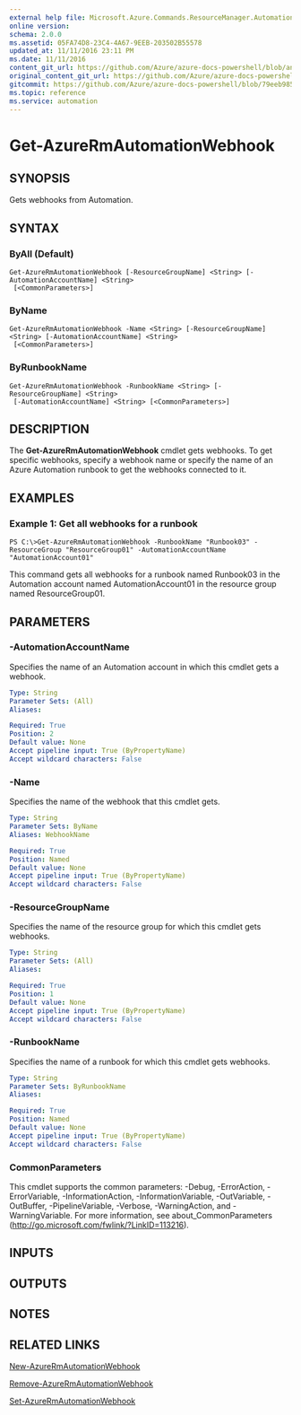 ```yaml
---
external help file: Microsoft.Azure.Commands.ResourceManager.Automation.dll-Help.xml
online version:
schema: 2.0.0
ms.assetid: 05FA74D8-23C4-4A67-9EEB-203502B55578
updated_at: 11/11/2016 23:11 PM
ms.date: 11/11/2016
content_git_url: https://github.com/Azure/azure-docs-powershell/blob/anne052617/azureps-cmdlets-docs/ResourceManager/AzureRM.Automation/v2.1.0/Get-AzureRMAutomationWebhook.md
original_content_git_url: https://github.com/Azure/azure-docs-powershell/blob/anne052617/azureps-cmdlets-docs/ResourceManager/AzureRM.Automation/v2.1.0/Get-AzureRMAutomationWebhook.md
gitcommit: https://github.com/Azure/azure-docs-powershell/blob/79eeb985ea480979357fb4695832a0c3d29a48bf
ms.topic: reference
ms.service: automation
---
```


# Get-AzureRmAutomationWebhook

## SYNOPSIS
Gets webhooks from Automation.

## SYNTAX

### ByAll (Default)
```
Get-AzureRmAutomationWebhook [-ResourceGroupName] <String> [-AutomationAccountName] <String>
 [<CommonParameters>]
```

### ByName
```
Get-AzureRmAutomationWebhook -Name <String> [-ResourceGroupName] <String> [-AutomationAccountName] <String>
 [<CommonParameters>]
```

### ByRunbookName
```
Get-AzureRmAutomationWebhook -RunbookName <String> [-ResourceGroupName] <String>
 [-AutomationAccountName] <String> [<CommonParameters>]
```

## DESCRIPTION
The **Get-AzureRmAutomationWebhook** cmdlet gets webhooks.
To get specific webhooks, specify a webhook name or specify the name of an Azure Automation runbook to get the webhooks connected to it.

## EXAMPLES

### Example 1: Get all webhooks for a runbook
```
PS C:\>Get-AzureRmAutomationWebhook -RunbookName "Runbook03" -ResourceGroup "ResourceGroup01" -AutomationAccountName "AutomationAccount01"
```

This command gets all webhooks for a runbook named Runbook03 in the Automation account named AutomationAccount01 in the resource group named ResourceGroup01.

## PARAMETERS

### -AutomationAccountName
Specifies the name of an Automation account in which this cmdlet gets a webhook.

```yaml
Type: String
Parameter Sets: (All)
Aliases: 

Required: True
Position: 2
Default value: None
Accept pipeline input: True (ByPropertyName)
Accept wildcard characters: False
```

### -Name
Specifies the name of the webhook that this cmdlet gets.

```yaml
Type: String
Parameter Sets: ByName
Aliases: WebhookName

Required: True
Position: Named
Default value: None
Accept pipeline input: True (ByPropertyName)
Accept wildcard characters: False
```

### -ResourceGroupName
Specifies the name of the resource group for which this cmdlet gets webhooks.

```yaml
Type: String
Parameter Sets: (All)
Aliases: 

Required: True
Position: 1
Default value: None
Accept pipeline input: True (ByPropertyName)
Accept wildcard characters: False
```

### -RunbookName
Specifies the name of a runbook for which this cmdlet gets webhooks.

```yaml
Type: String
Parameter Sets: ByRunbookName
Aliases: 

Required: True
Position: Named
Default value: None
Accept pipeline input: True (ByPropertyName)
Accept wildcard characters: False
```

### CommonParameters
This cmdlet supports the common parameters: -Debug, -ErrorAction, -ErrorVariable, -InformationAction, -InformationVariable, -OutVariable, -OutBuffer, -PipelineVariable, -Verbose, -WarningAction, and -WarningVariable. For more information, see about_CommonParameters (http://go.microsoft.com/fwlink/?LinkID=113216).

## INPUTS

## OUTPUTS

## NOTES

## RELATED LINKS

[New-AzureRmAutomationWebhook](./New-AzureRMAutomationWebhook.md)

[Remove-AzureRmAutomationWebhook](./Remove-AzureRMAutomationWebhook.md)

[Set-AzureRmAutomationWebhook](./Set-AzureRMAutomationWebhook.md)


